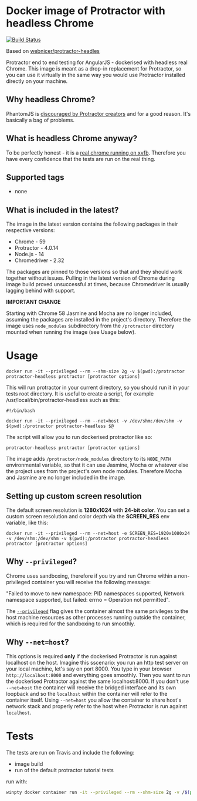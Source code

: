 # Docker image of Protractor with headless Chrome

[![Build Status](https://travis-ci.org/Steeff0/Protractor-Headless.svg?branch=master)](https://travis-ci.org/Steeff0/Protractor-Headless)

Based on [webnicer/protractor-headles](https://www.github.com/jciolek/docker-protractor-headless)

Protractor end to end testing for AngularJS - dockerised with headless real Chrome. This image is meant as a drop-in replacement for Protractor, so you can use it virtually in the same way you would use Protractor installed directly on your machine.

## Why headless Chrome?

PhantomJS is [discouraged by Protractor creators](https://angular.github.io/protractor/#/browser-setup#setting-up-phantomjs) and for a good reason. It's basically a bag of problems.

## What is headless Chrome anyway?

To be perfectly honest - it is a [real chrome running on xvfb](http://tobyho.com/2015/01/09/headless-browser-testing-xvfb/). Therefore you have every confidence that the tests are run on the real thing.

## Supported tags

* none

## What is included in the latest?

The image in the latest version contains the following packages in their respective versions:

* Chrome - 59
* Protractor - 4.0.14
* Node.js - 14
* Chromedriver - 2.32

The packages are pinned to those versions so that and they should work together without issues. Pulling in the latest version of Chrome during image build proved unsuccessful at times, because Chromedriver is usually lagging behind with support.

**IMPORTANT CHANGE**

Starting with Chrome 58 Jasmine and Mocha are no longer included, assuming the packages are installed in the project's directory. Therefore the image uses `node_modules` subdirectory from the `/protractor` directory mounted when running the image (see Usage below).

# Usage

```
docker run -it --privileged --rm --shm-size 2g -v $(pwd):/protractor protractor-headless protractor [protractor options]
```

This will run protractor in your current directory, so you should run it in your tests root directory. It is useful to create a script, for example /usr/local/bin/protractor-headless such as this:

```
#!/bin/bash

docker run -it --privileged --rm --net=host -v /dev/shm:/dev/shm -v $(pwd):/protractor protractor-headless $@
```

The script will allow you to run dockerised protractor like so:

```
protractor-headless protractor [protractor options]
```

The image adds `/protractor/node_modules` directory to its `NODE_PATH` environmental variable, so that it can use Jasmine, Mocha or whatever else the project uses from the project's own node modules. Therefore Mocha and Jasmine are no longer included in the image.



## Setting up custom screen resolution

The default screen resolution is **1280x1024** with **24-bit color**. You can set a custom screen resolution and color depth via the **SCREEN_RES** env variable, like this:
```
docker run -it --privileged --rm --net=host -e SCREEN_RES=1920x1080x24 -v /dev/shm:/dev/shm -v $(pwd):/protractor protractor-headless protractor [protractor options]
```

## Why `--privileged`?

Chrome uses sandboxing, therefore if you try and run Chrome within a non-privileged container you will receive the following message:

"Failed to move to new namespace: PID namespaces supported, Network namespace supported, but failed: errno = Operation not permitted".

The [`--privileged`](https://docs.docker.com/engine/reference/run/#runtime-privilege-and-linux-capabilities) flag gives the container almost the same privileges to the host machine resources as other processes running outside the container, which is required for the sandboxing to run smoothly.


## Why `--net=host`?

This options is required **only** if the dockerised Protractor is run against localhost on the host. Imagine this sscenario: you run an http test server on your local machine, let's say on port 8000. You type in your browser `http://localhost:8000` and everything goes smoothly. Then you want to run the dockerised Protractor against the same localhost:8000. If you don't use `--net=host` the container will receive the bridged interface and its own loopback and so the `localhost` within the container will refer to the container itself. Using `--net=host` you allow the container to share host's network stack and properly refer to the host when Protractor is run against `localhost`.

# Tests
The tests are run on Travis and include the following:

* image build
* run of the default protractor tutorial tests


run with:
```bash
winpty docker container run -it --privileged --rm --shm-size 2g -v /$(pwd):/protractor protractor-headless protractor ./tests/conf.js
```
